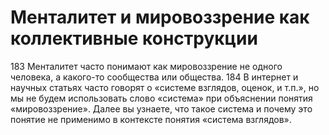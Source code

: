 # Менталитет и мировоззрение как коллективные конструкции

183 Менталитет часто понимают как мировоззрение не одного человека, а какого-то сообщества или общества. 
184 В интернет и научных статьях часто говорят о «системе взглядов, оценок, и т.п.», но мы не будем использовать слово «система» при объяснении понятия «мировоззрение». Далее вы узнаете, что такое система и почему это понятие не применимо в контексте понятия «система взглядов».
